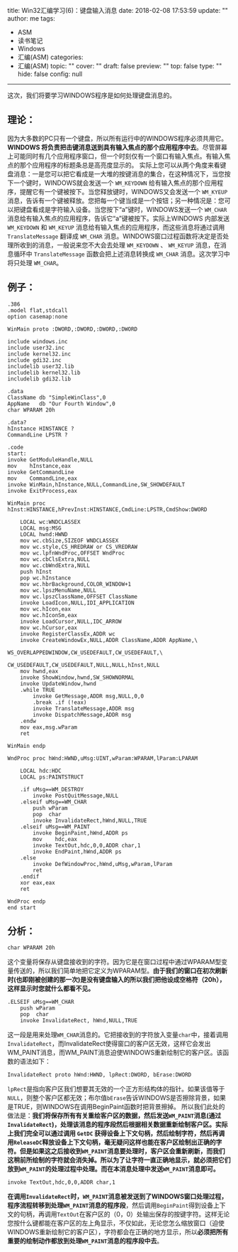 title: Win32汇编学习(6)：键盘输入消息
date: 2018-02-08 17:53:59
update: ""
author: me
tags:
- ASM
- 读书笔记
- Windows
- 汇编(ASM)
categories:
- 汇编(ASM)
topic: ""
cover: ""
draft: false
preview: ""
top: false
type: ""
hide: false
config: null


---



这次，我们将要学习WINDOWS程序是如何处理键盘消息的。
<!--more-->
## 理论：

因为大多数的PC只有一个键盘，所以所有运行中的WINDOWS程序必须共用它。**WINDOWS 将负责把击键消息送到具有输入焦点的那个应用程序中去**。尽管屏幕上可能同时有几个应用程序窗口，但一个时刻仅有一个窗口有输入焦点。有输入焦点的那个应用程序的标题条总是高亮度显示的。 实际上您可以从两个角度来看键盘消息：一是您可以把它看成是一大堆的按键消息的集合，在这种情况下，当您按下一个键时，WINDOWS就会发送一个 `WM_KEYDOWN` 给有输入焦点的那个应用程序，提醒它有一个键被按下。当您释放键时，WINDOWS又会发送一个 `WM_KYEUP` 消息，告诉有一个键被释放。您把每一个键当成是一个按钮；另一种情况是：您可以把键盘看成是字符输入设备。当您按下“a”键时，WINDOWS发送一个 `WM_CHAR` 消息给有输入焦点的应用程序，告诉它“a”键被按下。实际上WINDOWS 内部发送 `WM_KEYDOWN` 和 `WM_KEYUP` 消息给有输入焦点的应用程序，而这些消息将通过调用 `TranslateMessage` 翻译成 `WM_CHAR` 消息。WINDOWS窗口过程函数将决定是否处理所收到的消息，一般说来您不大会去处理 `WM_KEYDOWN` 、 `WM_KEYUP` 消息，在消息循环中 `TranslateMessage` 函数会把上述消息转换成 `WM_CHAR` 消息。这次学习中将只处理 `WM_CHAR`。 

## 例子： 
```
.386
.model flat,stdcall
option casemap:none

WinMain proto :DWORD,:DWORD,:DWORD,:DWORD

include windows.inc
include user32.inc
include kernel32.inc
include gdi32.inc
includelib user32.lib
includelib kernel32.lib
includelib gdi32.lib

.data
ClassName db "SimpleWinClass",0
AppName   db "Our Fourth Window",0
char WPARAM 20h

.data?
hInstance HINSTANCE ?
CommandLine LPSTR ?

.code
start:
invoke GetModuleHandle,NULL
mov    hInstance,eax
invoke GetCommandLine
mov    CommandLine,eax
invoke WinMain,hInstance,NULL,CommandLine,SW_SHOWDEFAULT
invoke ExitProcess,eax

WinMain proc hInst:HINSTANCE,hPrevInst:HINSTANCE,CmdLine:LPSTR,CmdShow:DWORD
    
    LOCAL wc:WNDCLASSEX
    LOCAL msg:MSG
    LOCAL hwnd:HWND
    mov wc.cbSize,SIZEOF WNDCLASSEX
    mov wc.style,CS_HREDRAW or CS_VREDRAW
    mov wc.lpfnWndProc,OFFSET WndProc
    mov wc.cbClsExtra,NULL
    mov wc.cbWndExtra,NULL
    push hInst
    pop wc.hInstance
    mov wc.hbrBackground,COLOR_WINDOW+1
    mov wc.lpszMenuName,NULL
    mov wc.lpszClassName,OFFSET ClassName
    invoke LoadIcon,NULL,IDI_APPLICATION
    mov wc.hIcon,eax
    mov wc.hIconSm,eax
    invoke LoadCursor,NULL,IDC_ARROW
    mov wc.hCursor,eax
    invoke RegisterClassEx,ADDR wc
    invoke CreateWindowEx,NULL,ADDR ClassName,ADDR AppName,\
                        WS_OVERLAPPEDWINDOW,CW_USEDEFAULT,CW_USEDEFAULT,\
                        CW_USEDEFAULT,CW_USEDEFAULT,NULL,NULL,hInst,NULL
    mov hwnd,eax
    invoke ShowWindow,hwnd,SW_SHOWNORMAL
    invoke UpdateWindow,hwnd
    .while TRUE
        invoke GetMessage,ADDR msg,NULL,0,0
        .break .if (!eax)
        invoke TranslateMessage,ADDR msg
        invoke DispatchMessage,ADDR msg
    .endw
    mov eax,msg.wParam
    ret

WinMain endp 

WndProc proc hWnd:HWND,uMsg:UINT,wParam:WPARAM,lParam:LPARAM
    
    LOCAL hdc:HDC
    LOCAL ps:PAINTSTRUCT
    
    .if uMsg==WM_DESTROY
        invoke PostQuitMessage,NULL
    .elseif uMsg==WM_CHAR
        push wParam
        pop  char
        invoke InvalidateRect,hWnd,NULL,TRUE
    .elseif uMsg==WM_PAINT
        invoke BeginPaint,hWnd,ADDR ps
        mov    hdc,eax
        invoke TextOut,hdc,0,0,ADDR char,1
        invoke EndPaint,hWnd,ADDR ps
    .else
        invoke DefWindowProc,hWnd,uMsg,wParam,lParam
        ret
    .endif
    xor eax,eax
    ret

WndProc endp
end start
```

## 分析： 

```
char WPARAM 20h
```

这个变量将保存从键盘接收到的字符。因为它是在窗口过程中通过WPARAM型变量传送的，所以我们简单地把它定义为WPARAM型。**由于我们的窗口在初次刷新时(也即刚被创建的那一次)是没有键盘输入的所以我们把他设成空格符（20h），这样显示时您就什么都看不见。**

```
.ELSEIF uMsg==WM_CHAR 
    push wParam 
    pop  char 
    invoke InvalidateRect, hWnd,NULL,TRUE 
```

这一段是用来处理`WM_CHAR`消息的。它把接收到的字符放入变量`char`中，接着调用`InvalidateRect`，而InvalidateRect使得窗口的客户区无效，这样它会发出WM_PAINT消息，而WM_PAINT消息迫使WINDOWS重新绘制它的客户区。该函数的语法如下：

```
InvalidateRect proto hWnd:HWND, lpRect:DWORD, bErase:DWORD 
```

`lpRect`是指向客户区我们想要其无效的一个正方形结构体的指针。如果该值等于`NULL`，则整个客户区都无效；布尔值`bErase`告诉WINDOWS是否擦除背景，如果是TRUE，则WINDOWS在调用BeginPaint函数时把背景擦掉。 所以我们此处的做法是：**我们将保存所有有关重绘客户区的数据，然后发送`WM_PAINT`消息(通过`InvalidateRect`)，处理该消息的程序段然后根据相关数据重新绘制客户区。实际上我们完全可以通过调用 `GetDC` 获得设备上下文句柄，然后绘制字符，然后再调用`ReleaseDC`释放设备上下文句柄，毫无疑问这样也能在客户区绘制出正确的字符。但是如果这之后接收到`WM_PAINT`消息要处理时，客户区会重新刷新，而我们这稍前所绘制的字符就会消失掉。所以为了让字符一直正确地显示，就必须把它们放到`WM_PAINT`的处理过程中处理。而在本消息处理中发送`WM_PAINT`消息即可。**

```
invoke TextOut,hdc,0,0,ADDR char,1 
```

**在调用`InvalidateRect`时，`WM_PAINT`消息被发送到了WINDOWS窗口处理过程，程序流程转移到处理`WM_PAINT`消息的程序段**，然后调用`BeginPaint`得到设备上下文的句柄，再调用`TextOut`在客户区的（0，0）处输出保存的按键字符。这样无论您按什么键都能在客户区的左上角显示，不仅如此，无论您怎么缩放窗口（迫使WINDOWS重新绘制它的客户区），字符都会在正确的地方显示，所以**必须把所有重要的绘制动作都放到处理`WM_PAINT`消息的程序段中去**。
